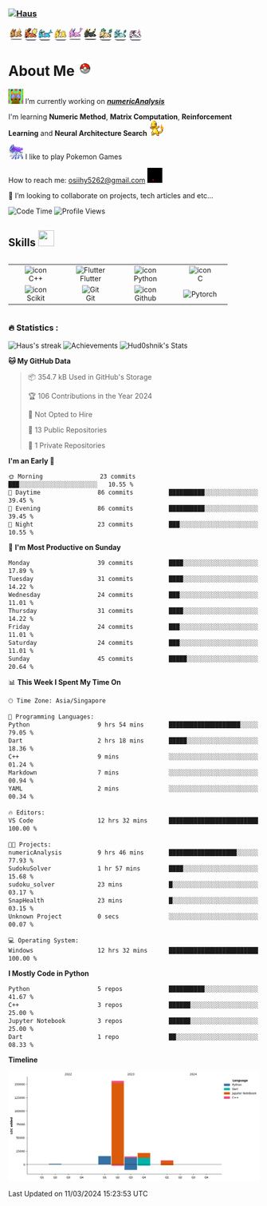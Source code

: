 <h3 align="left"><a href="https://github.com/Haus226">
   <img alt="Haus" src="https://readme-typing-svg.herokuapp.com?font=Fira+Code&pause=500&random=false&width=435&lines=Haus;AI%2FMath+enthusiast&width=700&height=60&color=68C3D4&vCenter=true&size=52" alt="Typing SVG"></a>
</h3>

 <div style="display: flex;">
     <img src="assets/eevee.gif" alt="Pikachu" width="30" height="30">
     <img src="assets/flareon.gif" alt="Pikachu" width="30" height="30">
     <img src="assets/vaporeon.gif" alt="Pikachu" width="30" height="30">
     <img src="assets/jolteon.gif" alt="Pikachu" width="30" height="30">
     <img src="assets/espeon.gif" alt="Pikachu" width="30" height="30">
     <img src="assets/umbreon.gif" alt="Pikachu" width="30" height="30">
     <img src="assets/leafeon.gif" alt="Pikachu" width="30" height="30">
     <img src="assets/glaceon.gif" alt="Pikachu" width="30" height="30">
     <img src="assets/sylveon.gif" alt="Pikachu" width="30" height="30">
 </div>

<h1 align="left">
   About Me
   <img src="assets/pokeball-throwing.gif" alt="Pikachu" width="30" height="30">
</h1>




<img src="assets/pikachu.gif" alt="Pikachu" width="30" height="30"> I’m currently working on ___[numericAnalysis](https://github.com/Haus226/numericAnalysis)___

I'm learning __Numeric Method__, __Matrix Computation__, __Reinforcement Learning__ and __Neural Architecture Search__ <img src="assets/charmander_shiny.gif" alt="Pikachu" width="30" height="30">

<img src="assets/suicune.gif" alt="Pikachu" width="30" height="30"> I like to play Pokemon Games 

How to reach me: osiihy5262@gmail.com <img src="assets/valor.gif" alt="Pikachu" width="30" height="30">

👯 I’m looking to collaborate on projects, tech articles and etc... 

  
![Code Time](http://img.shields.io/badge/Code%20Time-27%20hrs%2023%20mins-blue) ![Profile Views](http://img.shields.io/badge/Profile%20Views-180-blue)

<h2> Skills <img src = "https://raw.githubusercontent.com/rahulbanerjee26/githubProfileReadmeGenerator/main/gifs/code.gif" width = 32px height=32px> </h2>


<div style="display: flex; justify-content: center;">
  <table>
    <tr>
      <td align="center" width="96">
        <img src="https://techstack-generator.vercel.app/cpp-icon.svg" alt="icon" width="65" height="65" />
        <br>C++
      </td>
      <td align="center" width="96">
        <img src="https://raw.githubusercontent.com/rahulbanerjee26/githubAboutMeGenerator/main/icons/flutter.svg" width="65" height="65" alt="Flutter" />
        <br>Flutter
      </td>
      <td align="center" width="96">
        <img src="https://techstack-generator.vercel.app/python-icon.svg" alt="icon" width="65" height="65" />
        <br>Python
      </td>
            <td align="center" width="96">
        <img src='https://raw.githubusercontent.com/rahulbanerjee26/githubAboutMeGenerator/main/icons/c.svg' alt="icon" width="65" height="65" />
        <br>C
      </td>
    </tr>
    <tr>
          <td align="center" width="96">
        <img src='https://raw.githubusercontent.com/rahulbanerjee26/githubAboutMeGenerator/main/icons/scikit.svg' alt="icon" width="65" height="65" />
        <br>Scikit
      </td>
      <td align="center" width="96">
        <img src="https://user-images.githubusercontent.com/25181517/192108372-f71d70ac-7ae6-4c0d-8395-51d8870c2ef0.png"
          width="48" height="48" alt="Git" />
        <br>Git
      </td>
      <td align="center" width="96">
        <img src="https://techstack-generator.vercel.app/github-icon.svg" alt="icon" width="65" height="65" />
        <br>Github
      </td>
            <td align="center" width="96">
          <img src='https://raw.githubusercontent.com/rahulbanerjee26/githubAboutMeGenerator/main/icons/pytorch.svg' width="48" height="48" alt="Pytorch" />

  </table>
</div>


<h3>🔥 Statistics :</h3>


<img alt="Haus's streak" src="http://github-readme-streak-stats.herokuapp.com?user=Haus226&theme=monokai&hide_border=true&date_format=j%20M%5B%20Y%5D&background=1F222E&stroke=FFFFFF&currStreakLabel=FFE8D1&sideLabels=FFE8D1&ring=68C3D4&fire=568EA3&currStreakNum=FFFFFF&sideNums=68C3D4"/>


<img alt="Achievements" src="https://github-profile-trophy.vercel.app/?username=Haus226&theme=nord&title=MultiLanguage,Commits,Followers,Stars&no-frame=true&margin-w=18"/>
<img alt="Hud0shnik's Stats" src="https://denvercoder1-github-readme-stats.vercel.app/api/?username=Haus226&show_icons=true&include_all_commits=true&count_private=true&theme=react&hide_border=true&bg_color=1F222E&title_color=68C3D4&icon_color=FFE8D1&hide_title=true&hide=contribs"/>



<!--START_SECTION:waka-->



**🐱 My GitHub Data** 

> 📦 354.7 kB Used in GitHub's Storage 
 > 
> 🏆 106 Contributions in the Year 2024
 > 
> 🚫 Not Opted to Hire
 > 
> 📜 13 Public Repositories 
 > 
> 🔑 1 Private Repositories 
 > 
**I'm an Early 🐤** 

```text
🌞 Morning                23 commits          ███░░░░░░░░░░░░░░░░░░░░░░   10.55 % 
🌆 Daytime                86 commits          ██████████░░░░░░░░░░░░░░░   39.45 % 
🌃 Evening                86 commits          ██████████░░░░░░░░░░░░░░░   39.45 % 
🌙 Night                  23 commits          ███░░░░░░░░░░░░░░░░░░░░░░   10.55 % 
```
📅 **I'm Most Productive on Sunday** 

```text
Monday                   39 commits          ████░░░░░░░░░░░░░░░░░░░░░   17.89 % 
Tuesday                  31 commits          ████░░░░░░░░░░░░░░░░░░░░░   14.22 % 
Wednesday                24 commits          ███░░░░░░░░░░░░░░░░░░░░░░   11.01 % 
Thursday                 31 commits          ████░░░░░░░░░░░░░░░░░░░░░   14.22 % 
Friday                   24 commits          ███░░░░░░░░░░░░░░░░░░░░░░   11.01 % 
Saturday                 24 commits          ███░░░░░░░░░░░░░░░░░░░░░░   11.01 % 
Sunday                   45 commits          █████░░░░░░░░░░░░░░░░░░░░   20.64 % 
```


📊 **This Week I Spent My Time On** 

```text
🕑︎ Time Zone: Asia/Singapore

💬 Programming Languages: 
Python                   9 hrs 54 mins       ████████████████████░░░░░   79.05 % 
Dart                     2 hrs 18 mins       █████░░░░░░░░░░░░░░░░░░░░   18.36 % 
C++                      9 mins              ░░░░░░░░░░░░░░░░░░░░░░░░░   01.24 % 
Markdown                 7 mins              ░░░░░░░░░░░░░░░░░░░░░░░░░   00.94 % 
YAML                     2 mins              ░░░░░░░░░░░░░░░░░░░░░░░░░   00.34 % 

🔥 Editors: 
VS Code                  12 hrs 32 mins      █████████████████████████   100.00 % 

🐱‍💻 Projects: 
numericAnalysis          9 hrs 46 mins       ███████████████████░░░░░░   77.93 % 
SudokuSolver             1 hr 57 mins        ████░░░░░░░░░░░░░░░░░░░░░   15.68 % 
sudoku_solver            23 mins             █░░░░░░░░░░░░░░░░░░░░░░░░   03.17 % 
SnapHealth               23 mins             █░░░░░░░░░░░░░░░░░░░░░░░░   03.15 % 
Unknown Project          0 secs              ░░░░░░░░░░░░░░░░░░░░░░░░░   00.07 % 

💻 Operating System: 
Windows                  12 hrs 32 mins      █████████████████████████   100.00 % 
```

**I Mostly Code in Python** 

```text
Python                   5 repos             ██████████░░░░░░░░░░░░░░░   41.67 % 
C++                      3 repos             ██████░░░░░░░░░░░░░░░░░░░   25.00 % 
Jupyter Notebook         3 repos             ██████░░░░░░░░░░░░░░░░░░░   25.00 % 
Dart                     1 repo              ██░░░░░░░░░░░░░░░░░░░░░░░   08.33 % 
```



**Timeline**

![Lines of Code chart](https://raw.githubusercontent.com/Haus226/Haus226/main/assets/bar_graph.png)


 Last Updated on 11/03/2024 15:23:53 UTC
<!--END_SECTION:waka-->





